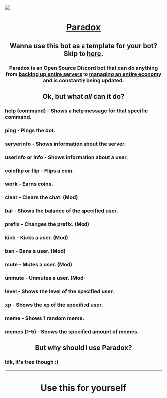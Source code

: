 <img src="https://github.com/ThatError404/ParadoxBot/blob/main/image.png?raw=true"></img>
<h1 align="center"><b><a href="https://discord.com/oauth2/authorize?client_id=1012959415768457238&permissions=8&scope=bot%20applications.commands">Paradox</a></b></h1>

<h2 align="center">Wanna use this bot as a template for your bot? Skip to <a href="https://github.com/ThatError404/ParadoxBot#use-this-for-yourself">here</a>.</h2>

<h3 align="center"><b>Paradox is an Open Source Discord bot that can do anything from <a href="https://github.com/ThatError404/ParadoxBot/new/main#backup">backing up entire servers</a> to <a href="https://github.com/ThatError404/ParadoxBot#bal---shows-the-balance-of-the-specified-user">managing an entire economy</a> and is constantly being updated.</b></h3>

<h2 align="center"><b>Ok, but what <i>all</i> can it do?</b></h2>
<h3><b>help (command)</b> - Shows a help message for that specific command.</b></h3>
<h3><b>ping</b> - Pings the bot.</h3>
<h3><b>serverinfo</b> - Shows information about the server.</h3>
<h3><b>userinfo or info</b> - Shows information about a user.</h3>
<h3><b>coinflip or flip</b> - Flips a coin.</h3>
<h3><b>work</b> - Earns coins.</h3>
<h3><b>clear</b> - Clears the chat. (Mod)</h3>
<h3><b>bal</b> - Shows the balance of the specified user.</h3>
<h3><b>prefix</b> - Changes the prefix. (Mod)</h3>
<h3><b>kick</b> - Kicks a user. (Mod)</h3>
<h3><b>ban</b> - Bans a user. (Mod)</h3>
<h3><b>mute</b> - Mutes a user. (Mod)</h3>
<h3><b>unmute</b> - Unmutes a user. (Mod)</h3>
<h3><b>level</b> - Shows the level of the specified user.</h3>
<h3><b>xp</b> - Shows the xp of the specified user.</h3>
<h3><b>meme</b> - Shows 1 random meme.</h3>
<h3><b>memes</b> (1-5) - Shows the specified amount of memes.</h3>
<h2 align="center"><b>But why should I use Paradox?</b></h2>
<h3>Idk, it's free though :)</h3>

------
<h1 align="center"><b>Use this for yourself</b></h3>

